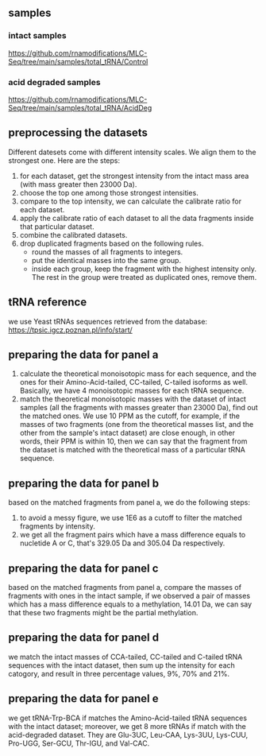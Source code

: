 ## samples

### intact samples
https://github.com/rnamodifications/MLC-Seq/tree/main/samples/total_tRNA/Control

### acid degraded samples
https://github.com/rnamodifications/MLC-Seq/tree/main/samples/total_tRNA/AcidDeg

## preprocessing the datasets
Different datesets come with different intensity scales. We align them to the strongest one. Here are the steps:
1. for each dataset, get the strongest intensity from the intact mass area (with mass greater then 23000 Da). 
2. choose the top one among those strongest intensities.
3. compare to the top intensity, we can calculate the calibrate ratio for each dataset.
4. apply the calibrate ratio of each dataset to all the data fragments inside that particular dataset.
5. combine the calibrated datasets.
6. drop duplicated fragments based on the following rules.
    - round the masses of all fragments to integers.
    - put the identical masses into the same group. 
    - inside each group, keep the fragment with the highest intensity only. The rest in the group were treated as duplicated ones, remove them.

## tRNA reference
we use Yeast tRNAs sequences retrieved from the database:
https://tpsic.igcz.poznan.pl/info/start/

## preparing the data for panel a
1. calculate the theoretical monoisotopic mass for each sequence, and the ones for their Amino-Acid-tailed, CC-tailed, C-tailed isoforms as well. Basically, we have 4 monoisotopic masses for each tRNA sequence.
2. match the theoretical monoisotopic masses with the dataset of intact samples (all the fragments with masses greater than 23000 Da), find out the matched ones. We use 10 PPM as the cutoff, for example, if the masses of two fragments (one from the theoretical masses list, and the other from the sample's intact dataset) are close enough, in other words, their PPM is within 10, then we can say that the fragment from the dataset is matched with the theoretical mass of a particular tRNA sequence.

## preparing the data for panel b
based on the matched fragments from panel a, we do the following steps:
1. to avoid a messy figure, we use 1E6 as a cutoff to filter the matched fragments by intensity.
2. we get all the fragment pairs which have a mass difference equals to nucletide A or C, that's 329.05 Da and 305.04 Da respectively.

## preparing the data for panel c
based on the matched fragments from panel a, compare the masses of fragments with ones in the intact sample, if we observed a pair of masses which has a mass difference equals to a methylation, 14.01 Da, we can say that these two fragments might be the partial methylation.

## preparing the data for panel d
we match the intact masses of CCA-tailed, CC-tailed and C-tailed tRNA sequences with the intact dataset, then sum up the intensity for each catogory, and result in three percentage values, 9%, 70% and 21%.

## preparing the data for panel e
we get tRNA-Trp-BCA if matches the Amino-Acid-tailed tRNA sequences with the intact dataset; moreover, we get 8 more tRNAs if match with the acid-degraded dataset. They are Glu-3UC, Leu-CAA, Lys-3UU, Lys-CUU, Pro-UGG, Ser-GCU, Thr-IGU, and Val-CAC.

